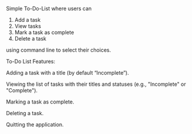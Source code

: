 Simple To-Do-List where users can 
1. Add a task
2. View tasks
3. Mark a task as complete
4. Delete a task

using command line to select their choices.

To-Do List Features:

Adding a task with a title (by default “Incomplete”).

Viewing the list of tasks with their titles and statuses (e.g., "Incomplete" or "Complete").

Marking a task as complete.

Deleting a task.

Quitting the application.
